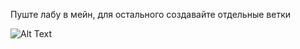 Пуште лабу в мейн, для остального создавайте отдельные ветки

![Alt Text](https://gifyu.com/image/SpqCm)
